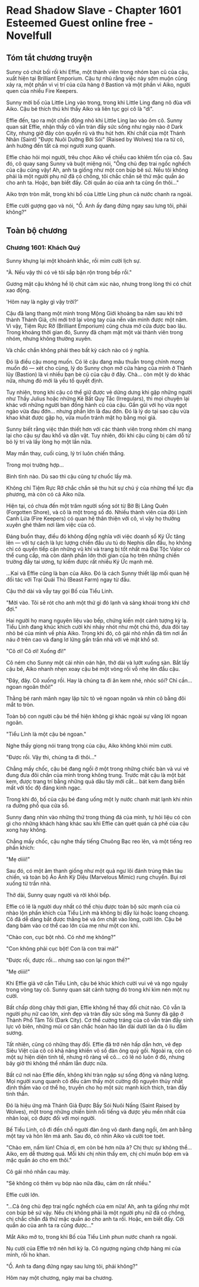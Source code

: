 # Read Shadow Slave - Chapter 1601 Esteemed Guest online free - Novelfull

## Tóm tắt chương truyện

Sunny có chút bối rối khi Effie, một thành viên trong nhóm bạn cũ của cậu, xuất hiện tại Brilliant Emporium. Cậu tự nhủ rằng việc này sớm muộn cũng xảy ra, một phần vì vị trí của cửa hàng ở Bastion và một phần vì Aiko, người quen của nhiều Fire Keepers.

Sunny mời bố của Little Ling vào trong, trong khi Little Ling đang nô đùa với Aiko. Cậu bé thích thú khi thấy Aiko và liên tục gọi cô là "dì".

Effie đến, tạo ra một chấn động nhỏ khi Little Ling lao vào ôm cô. Sunny quan sát Effie, nhận thấy cô vẫn tràn đầy sức sống như ngày nào ở Dark City, nhưng giờ đây còn quyến rũ và thu hút hơn. Khí chất của một Thánh Nhân (Saint) "Được Nuôi Dưỡng Bởi Sói" (Raised by Wolves) tỏa ra từ cô, ảnh hưởng đến tất cả mọi người xung quanh.

Effie chào hỏi mọi người, trêu chọc Aiko về chiều cao khiêm tốn của cô. Sau đó, cô quay sang Sunny và buột miệng nói, "Ông chủ đẹp trai ngốc nghếch của cậu cũng vậy! Ah, anh ta giống như một con búp bê sứ. Nếu tôi không phải là một người phụ nữ đã có chồng, tôi chắc chắn sẽ thử mặc quần áo cho anh ta. Hoặc, bạn biết đấy. Cởi quần áo của anh ta cũng ổn thôi..."

Aiko trợn tròn mắt, trong khi bố của Little Ling phun cả nước chanh ra ngoài.

Effie cười gượng gạo và nói, "Ồ. Anh ấy đang đứng ngay sau lưng tôi, phải không?"

## Toàn bộ chương

### Chương 1601: Khách Quý

Sunny khựng lại một khoảnh khắc, rồi mỉm cười lịch sự.

"À. Nếu vậy thì có vẻ tôi sắp bận rộn trong bếp rồi."

Gương mặt cậu không hề lộ chút cảm xúc nào, nhưng trong lòng thì có chút xao động.

'Hôm nay là ngày gì vậy trời?'

Cậu đã lang thang một mình trong Mộng Giới khoảng ba năm sau khi trở thành Thánh Giả, chỉ mới trở lại vòng tay của nền văn minh được một năm. Vì vậy, Tiệm Rực Rỡ (Brilliant Emporium) cũng chưa mở cửa được bao lâu. Trong khoảng thời gian đó, Sunny đã chạm mặt một vài thành viên trong nhóm, nhưng không thường xuyên.

Và chắc chắn không phải theo bất kỳ cách nào có ý nghĩa.

Đó là điều cậu mong muốn. Có lẽ cậu đang mâu thuẫn trong chính mong muốn đó — xét cho cùng, lý do Sunny chọn mở cửa hàng của mình ở Thành lũy (Bastion) là vì nhiều bạn bè cũ của cậu ở đây. Chà… còn một lý do khác nữa, nhưng đó mới là yếu tố quyết định.

Tuy nhiên, trong khi cậu có thể giữ được vẻ dửng dưng khi gặp những người như Thầy Julius hoặc những Kẻ Bất Quy Tắc (Irregulars), thì mọi chuyện lại khác với những người bạn đồng hành cũ của cậu. Gần gũi với họ vừa ngọt ngào vừa đau đớn… nhưng phần lớn là đau đớn. Đó là lý do tại sao cậu vừa khao khát được gặp họ, vừa muốn tránh mặt họ bằng mọi giá.

Sunny biết rằng việc thân thiết hơn với các thành viên trong nhóm chỉ mang lại cho cậu sự đau khổ và dằn vặt. Tuy nhiên, đôi khi cậu cũng bị cám dỗ từ bỏ lý trí và lấy lòng họ một lần nữa.

May mắn thay, cuối cùng, lý trí luôn chiến thắng.

Trong mọi trường hợp…

Bình tĩnh nào. Dù sao thì cậu cũng tự chuốc lấy mà.

Không chỉ Tiệm Rực Rỡ chắc chắn sẽ thu hút sự chú ý của những thế lực địa phương, mà còn có cả Aiko nữa.

Hiện tại, có chưa đến một trăm người sống sót từ Bờ Bị Lãng Quên (Forgotten Shore), và cô là một trong số đó. Nhiều thành viên của đội Lính Canh Lửa (Fire Keepers) có quan hệ thân thiện với cô, vì vậy họ thường xuyên ghé thăm nơi làm việc của cô.

Đáng buồn thay, điều đó không đồng nghĩa với việc doanh số Ký Ức tăng lên — với tư cách là lực lượng chiến đấu ưu tú do Nephis dẫn đầu, họ không chỉ có quyền tiếp cận những vũ khí và trang bị tốt nhất mà Đại Tộc Valor có thể cung cấp, mà còn dành phần lớn thời gian của họ trên những chiến trường đầy tai ương, tự kiếm được rất nhiều Ký Ức mạnh mẽ.

…Kai và Effie cũng là bạn của Aiko. Đó là cách Sunny thiết lập mối quan hệ đối tác với Trại Quái Thú (Beast Farm) ngay từ đầu.

Cậu thở dài và vẫy tay gọi Bố của Tiểu Linh.

"Mời vào. Tôi sẽ rót cho anh một thứ gì đó lạnh và sảng khoái trong khi chờ đợi."

Hai người họ mang nguyên liệu vào bếp, chứng kiến một cảnh tượng kỳ lạ. Tiểu Linh đang khúc khích cười khi nhảy nhót như một chú thỏ, đưa đôi tay nhỏ bé của mình về phía Aiko. Trong khi đó, cô gái nhỏ nhắn đã tìm nơi ẩn náu ở trên cao và đang lơ lửng gần trần nhà với vẻ mặt khổ sở.

"Cô ơi! Cô ơi! Xuống đi!"

Cô ném cho Sunny một cái nhìn oán hận, thở dài và lướt xuống sàn. Bắt lấy cậu bé, Aiko nhanh nhẹn xoay cậu bé một vòng rồi vỗ nhẹ lên đầu cậu.

"Đây, đây. Cô xuống rồi. Hay là chúng ta đi ăn kem nhé, nhóc sói? Chỉ cần… ngoan ngoãn thôi!"

Thằng bé ranh mãnh ngay lập tức tỏ vẻ ngoan ngoãn và nhìn cô bằng đôi mắt to tròn.

Toàn bộ con người cậu bé thể hiện không gì khác ngoài sự vâng lời ngoan ngoãn.

"Tiểu Linh là một cậu bé ngoan."

Nghe thấy giọng nói trang trọng của cậu, Aiko không khỏi mỉm cười.

"Được rồi. Vậy thì, chúng ta đi thôi…"

Chẳng mấy chốc, cậu bé đang ngồi ở một trong những chiếc bàn và vui vẻ đung đưa đôi chân của mình trong không trung. Trước mặt cậu là một bát kem, được trang trí bằng những quả dâu tây mới cắt… bát kem đang biến mất với tốc độ đáng kinh ngạc.

Trong khi đó, bố của cậu bé đang uống một ly nước chanh mát lạnh khi nhìn ra đường phố qua cửa sổ.

Sunny đang nhìn vào những thứ trong thùng đá của mình, tự hỏi liệu có còn gì cho những khách hàng khác sau khi Effie càn quét quán cà phê của cậu xong hay không.

Chẳng mấy chốc, cậu nghe thấy tiếng Chuông Bạc reo lên, và một tiếng reo phấn khích:

"Mẹ ơiiii!"

Sau đó, có một âm thanh giống như một quả ngư lôi đánh trúng thân tàu chiến, và toàn bộ Ảo Ảnh Kỳ Diệu (Marvelous Mimic) rung chuyển. Bụi rơi xuống từ trần nhà.

Thở dài, Sunny quay người và rời khỏi bếp.

Effie có lẽ là người duy nhất có thể chịu được toàn bộ sức mạnh của cú nhào lộn phấn khích của Tiểu Linh mà không bị đẩy lùi hoặc loạng choạng. Cô đã dễ dàng bắt được thằng bé và ôm chặt vào lòng, cười lớn. Cậu bé đang bám vào cơ thể cao lớn của mẹ như một con khỉ.

"Chào con, cục bột nhỏ. Có nhớ mẹ không?"

"Con không phải cục bột! Con là con trai mà!"

"Được rồi, được rồi… nhưng sao con lại ngon thế?"

"Mẹ ơiiii!"

Khi Effie giả vờ cắn Tiểu Linh, cậu bé khúc khích cười vui vẻ và ngọ nguậy trong vòng tay cô. Sunny quan sát cảnh tượng đó trong khi kìm nén một nụ cười.

Bất chấp dòng chảy thời gian, Effie không hề thay đổi chút nào. Cô vẫn là người phụ nữ cao lớn, xinh đẹp và tràn đầy sức sống mà Sunny đã gặp ở Thành Phố Tăm Tối (Dark City). Cơ thể cường tráng của cô vẫn tràn đầy sinh lực vô biên, những múi cơ săn chắc hoàn hảo lăn dài dưới làn da ô liu đẫm sương.

Tất nhiên, cũng có những thay đổi. Effie đã trở nên hấp dẫn hơn, vẻ đẹp Siêu Việt của cô có khả năng khiến vô số đàn ông quỳ gối. Ngoài ra, còn có một sự hiện diện tinh tế, nhưng rõ ràng về cô… có lẽ nó luôn ở đó, nhưng bây giờ thì không thể nhầm lẫn được nữa.

Bất cứ nơi nào Effie đến, không khí tràn ngập sự sống động và năng lượng. Mọi người xung quanh cô đều cảm thấy một cường độ nguyên thủy nhất định thấm vào cơ thể họ, truyền cho họ một sức mạnh kích thích, tràn đầy tinh thần.

Đó là hiệu ứng mà Thánh Giả Được Bầy Sói Nuôi Nấng (Saint Raised by Wolves), một trong những chiến binh nổi tiếng và được yêu mến nhất của nhân loại, có được đối với mọi người.

Bế Tiểu Linh, cô đi đến chỗ người đàn ông vô danh đang ngồi, ôm anh bằng một tay và hôn lên má anh. Sau đó, cô nhìn Aiko và cười toe toét.

"Chào em, nấm lùn! Chúa ơi, em còn bé hơn nữa à? Chị thực sự không thể… Aiko, em dễ thương quá. Mỗi khi chị nhìn thấy em, chị chỉ muốn bóp em và mặc quần áo cho em thôi."

Cô gái nhỏ nhắn cau mày.

"Sẽ không có thêm vụ bóp nào nữa đâu, cảm ơn rất nhiều."

Effie cười lớn.

"...Cả ông chủ đẹp trai ngốc nghếch của em nữa! Ah, anh ta giống như một con búp bê sứ vậy. Nếu chị không phải là một người phụ nữ đã có chồng, chị chắc chắn đã thử mặc quần áo cho anh ta rồi. Hoặc, em biết đấy. Cởi quần áo của anh ta ra cũng được…"

Mắt Aiko mở to, trong khi Bố của Tiểu Linh phun nước chanh ra ngoài.

Nụ cười của Effie trở nên hơi kỳ lạ. Cô ngượng ngùng chớp hàng mi của mình, rồi ho khan.

"Ồ. Anh ta đang đứng ngay sau lưng tôi, phải không?"

Hôm nay một chương, ngày mai ba chương.